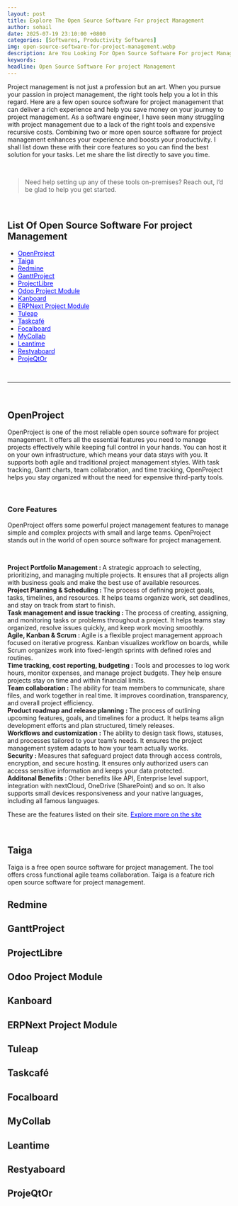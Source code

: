 ```yaml
---
layout: post
title: Explore The Open Source Software For project Management
author: sohail
date: 2025-07-19 23:10:00 +0800
categories: [Softwares, Productivity Softwares]
img: open-source-software-for-project-management.webp
description: Are You Looking For Open Source Software For project Management? Explore Guide On The Tools You Need That Best Fit Your Needs.
keywords:
headline: Open Source Software For project Management
---
```


Project management is not just a profession but an art. When you pursue your passion in project management, the right tools help you a lot in this regard. Here are a few open source software for project management that can deliver a rich experience and help you save money on your journey to project management. As a software engineer, I have seen many struggling with project management due to a lack of the right tools and expensive recursive costs. Combining two or more open source software for project management enhances your experience and boosts your productivity. I shall list down these with their core features so you can find the best solution for your tasks. Let me share the list directly to save you time.

<br>

> Need help setting up any of these tools on-premises? Reach out, I’d be glad to help you get started.

<br>

  <h2>List Of Open Source Software For project Management</h2>
  <ul>
    <li><a href="#openproject">OpenProject</a></li>
    <li><a href="#taiga">Taiga</a></li>
    <li><a href="#redmine">Redmine</a></li>
    <li><a href="#ganttproject">GanttProject</a></li>
    <li><a href="#projectlibre">ProjectLibre</a></li>
    <li><a href="#odoo-project-module">Odoo Project Module</a></li>
    <li><a href="#kanboard">Kanboard</a></li>
    <li><a href="#erpnext-project-module">ERPNext Project Module</a></li>
    <li><a href="#tuleap">Tuleap</a></li>
    <li><a href="#taskcafe">Taskcafé</a></li>
    <li><a href="#focalboard">Focalboard</a></li>
    <li><a href="#mycollab">MyCollab</a></li>
    <li><a href="#leantime">Leantime</a></li>
    <li><a href="#restyaboard">Restyaboard</a></li>
    <li><a href="#projeqtor">ProjeQtOr</a></li>
  </ul>

<br>

  <hr />

<br> 

  <h2 id="openproject">OpenProject</h2>
  <p>OpenProject is one of the most reliable open source software for project management. It offers all the essential features you need to manage projects effectively while keeping full control in your hands. You can host it on your own infrastructure, which means your data stays with you. It supports both agile and traditional project management styles. With task tracking, Gantt charts, team collaboration, and time tracking, OpenProject helps you stay organized without the need for expensive third-party tools.</p>
  
  <br>

  <h3>Core Features</h3>
  <p>
  OpenProject offers some powerful project management features to manage simple and complex projects with small and large teams. OpenProject stands out in the world of open source software for project management.
</p>
<br>
<p>
<b>Project Portfolio Management : </b> A strategic approach to selecting, prioritizing, and managing multiple projects. It ensures that all projects align with business goals and make the best use of available resources.
<br>
<b>Project Planning & Scheduling : </b> The process of defining project goals, tasks, timelines, and resources. It helps teams organize work, set deadlines, and stay on track from start to finish.
<br>
<b>Task management and issue tracking : </b> The process of creating, assigning, and monitoring tasks or problems throughout a project. It helps teams stay organized, resolve issues quickly, and keep work moving smoothly.
<br>
<b>Agile, Kanban & Scrum : </b> Agile is a flexible project management approach focused on iterative progress. Kanban visualizes workflow on boards, while Scrum organizes work into fixed-length sprints with defined roles and routines.
<br>
<b>Time tracking, cost reporting, budgeting : </b> Tools and processes to log work hours, monitor expenses, and manage project budgets. They help ensure projects stay on time and within financial limits.
<br>
<b>Team collaboration : </b>The ability for team members to communicate, share files, and work together in real time. It improves coordination, transparency, and overall project efficiency.
<br>
<b>Product roadmap and release planning : </b> The process of outlining upcoming features, goals, and timelines for a product. It helps teams align development efforts and plan structured, timely releases.
<br>
<b>Workflows and customization : </b> The ability to design task flows, statuses, and processes tailored to your team’s needs. It ensures the project management system adapts to how your team actually works.
<br>
<b>Security : </b> Measures that safeguard project data through access controls, encryption, and secure hosting. It ensures only authorized users can access sensitive information and keeps your data protected.
<br>
<b>Additonal Benefits : </b> Other benefits like API, Enterprise level support, integration with nextCloud, OneDrive (SharePoint) and so on. It also supports small devices responsiveness and your native languages, including all famous languages.
<br>
 </p> 
<p>These are the features listed on their site. <a href="https://www.openproject.org/collaboration-software-features" target="_blank" rel="noopener noreferrer " rel="nofollow">Explore more on the site</a></p>
  <br>

  <h2 id="taiga">Taiga</h2>
  <p>Taiga is a free open source software for project management. The tool offers cross functional agile teams collaboration. Taiga is a feature rich open source software for project management. 
  </p>
  <h2 id="redmine">Redmine</h2>
  <h2 id="ganttproject">GanttProject</h2>
  <h2 id="projectlibre">ProjectLibre</h2>
  <h2 id="odoo-project-module">Odoo Project Module</h2>
  <h2 id="kanboard">Kanboard</h2>
  <h2 id="erpnext-project-module">ERPNext Project Module</h2>
  <h2 id="tuleap">Tuleap</h2>
  <h2 id="taskcafe">Taskcafé</h2>
  <h2 id="focalboard">Focalboard</h2>
  <h2 id="mycollab">MyCollab</h2>
  <h2 id="leantime">Leantime</h2>
  <h2 id="restyaboard">Restyaboard</h2>
  <h2 id="projeqtor">ProjeQtOr</h2>






<style>
    a {
      color: blue;
      text-decoration: underline;
    }

  </style>